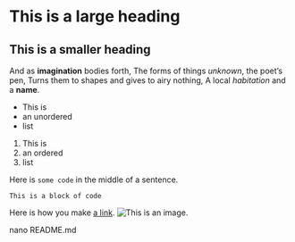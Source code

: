 # This is a large heading
## This is a smaller heading
And as **imagination** bodies forth,
The forms of things *unknown*, the poet’s pen,
Turns them to shapes and gives to airy nothing,
A local *habitation* and a **name**.
- This is 
- an unordered 
- list 
1. This is 
2. an ordered 
3. list 

Here is `some code` in the middle of a sentence. 
``` 
This is a block of code 
``` 
Here is how you make [a link](https://www.wikipedia.org/). 
![This is an image.](https://github.com/yihui/xaringan/releases/download/v0.0.2/karl-moustache.jpg)

nano README.md

